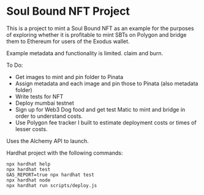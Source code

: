 # Soul Bound NFT Project

This is a project to mint a Soul Bound NFT as an example for the purposes of exploring whether it is profitable to mint SBTs on Polygon and bridge them to Ethereum for users of the Exodus wallet.

Example metadata and functionality is limited. claim and burn. 

To Do:
- Get images to mint and pin folder to Pinata
- Assign metadata and each image and pin those to Pinata (also metadata folder)
- Write tests for NFT
- Deploy mumbai testnet
- Sign up for Web3 Dog food and get test Matic to mint and bridge in order to understand costs. 
- Use Polygon fee tracker I built to estimate deployment costs or times of lesser costs. 

Uses the Alchemy API to launch.  



Hardhat project with the following commands:

```shell
npx hardhat help
npx hardhat test
GAS_REPORT=true npx hardhat test
npx hardhat node
npx hardhat run scripts/deploy.js
```
